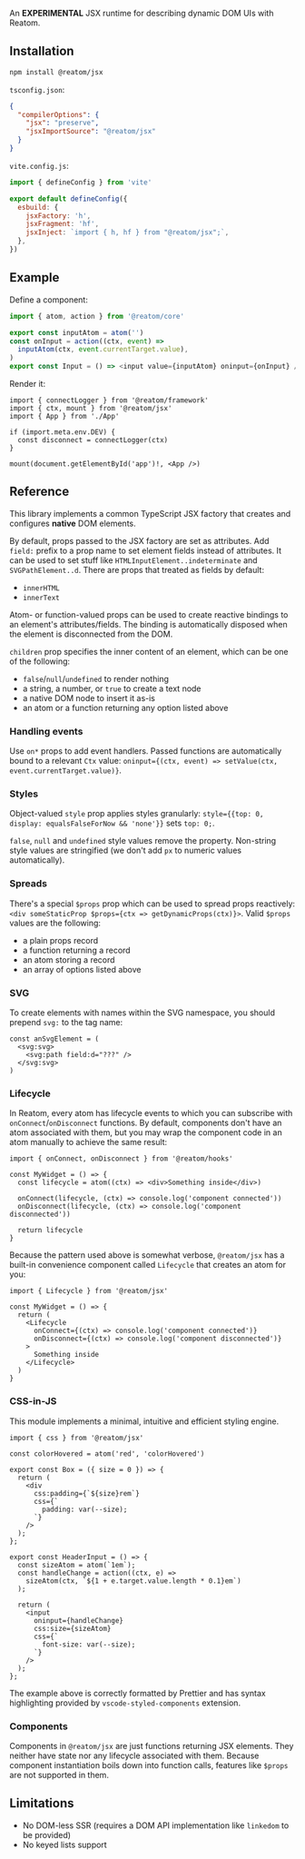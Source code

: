 An **EXPERIMENTAL** JSX runtime for describing dynamic DOM UIs with Reatom.

## Installation

```sh
npm install @reatom/jsx
```

`tsconfig.json`:

```json
{
  "compilerOptions": {
    "jsx": "preserve",
    "jsxImportSource": "@reatom/jsx"
  }
}
```

`vite.config.js`:

```js
import { defineConfig } from 'vite'

export default defineConfig({
  esbuild: {
    jsxFactory: 'h',
    jsxFragment: 'hf',
    jsxInject: `import { h, hf } from "@reatom/jsx";`,
  },
})
```

## Example

Define a component:

```ts
import { atom, action } from '@reatom/core'

export const inputAtom = atom('')
const onInput = action((ctx, event) =>
  inputAtom(ctx, event.currentTarget.value),
)
export const Input = () => <input value={inputAtom} oninput={onInput} />
```

Render it:

```tsx
import { connectLogger } from '@reatom/framework'
import { ctx, mount } from '@reatom/jsx'
import { App } from './App'

if (import.meta.env.DEV) {
  const disconnect = connectLogger(ctx)
}

mount(document.getElementById('app')!, <App />)
```

## Reference

This library implements a common TypeScript JSX factory that creates and configures **native** DOM elements.

By default, props passed to the JSX factory are set as attributes. Add `field:` prefix to a prop name to set element fields instead of attributes. It can be used to set stuff like `HTMLInputElement..indeterminate` and `SVGPathElement..d`. There are props that treated as fields by default:

- `innerHTML`
- `innerText`

Atom- or function-valued props can be used to create reactive bindings to an element's attributes/fields. The binding is automatically disposed when the element is disconnected from the DOM.

`children` prop specifies the inner content of an element, which can be one of the following:

- `false`/`null`/`undefined` to render nothing
- a string, a number, or `true` to create a text node
- a native DOM node to insert it as-is
- an atom or a function returning any option listed above

### Handling events

Use `on*` props to add event handlers. Passed functions are automatically bound to a relevant `Ctx` value: `oninput={(ctx, event) => setValue(ctx, event.currentTarget.value)}`.

### Styles

Object-valued `style` prop applies styles granularly: `style={{top: 0, display: equalsFalseForNow && 'none'}}` sets `top: 0;`.

`false`, `null` and `undefined` style values remove the property. Non-string style values are stringified (we don't add `px` to numeric values automatically).

### Spreads

There's a special `$props` prop which can be used to spread props reactively: `<div someStaticProp $props={ctx => getDynamicProps(ctx)}>`. Valid `$props` values are the following:

- a plain props record
- a function returning a record
- an atom storing a record
- an array of options listed above

### SVG

To create elements with names within the SVG namespace, you should prepend `svg:` to the tag name:

```tsx
const anSvgElement = (
  <svg:svg>
    <svg:path field:d="???" />
  </svg:svg>
)
```

### Lifecycle

In Reatom, every atom has lifecycle events to which you can subscribe with `onConnect`/`onDisconnect` functions. By default, components don't have an atom associated with them, but you may wrap the component code in an atom manually to achieve the same result:

```tsx
import { onConnect, onDisconnect } from '@reatom/hooks'

const MyWidget = () => {
  const lifecycle = atom((ctx) => <div>Something inside</div>)

  onConnect(lifecycle, (ctx) => console.log('component connected'))
  onDisconnect(lifecycle, (ctx) => console.log('component disconnected'))

  return lifecycle
}
```

Because the pattern used above is somewhat verbose, `@reatom/jsx` has a built-in convenience component called `Lifecycle` that creates an atom for you:

```tsx
import { Lifecycle } from '@reatom/jsx'

const MyWidget = () => {
  return (
    <Lifecycle
      onConnect={(ctx) => console.log('component connected')}
      onDisconnect={(ctx) => console.log('component disconnected')}
    >
      Something inside
    </Lifecycle>
  )
}
```

### CSS-in-JS

This module implements a minimal, intuitive and efficient styling engine.

```tsx
import { css } from '@reatom/jsx'

const colorHovered = atom('red', 'colorHovered')

export const Box = ({ size = 0 }) => {
  return (
    <div
      css:padding={`${size}rem`}
      css={`
        padding: var(--size);
      `}
    />
  );
};

export const HeaderInput = () => {
  const sizeAtom = atom(`1em`);
  const handleChange = action((ctx, e) =>
    sizeAtom(ctx, `${1 + e.target.value.length * 0.1}em`)
  );

  return (
    <input
      oninput={handleChange}
      css:size={sizeAtom}
      css={`
        font-size: var(--size);
      `}
    />
  );
};

```

The example above is correctly formatted by Prettier and has syntax highlighting provided by `vscode-styled-components` extension.

### Components

Components in `@reatom/jsx` are just functions returning JSX elements. They neither have state nor any lifecycle associated with them. Because component instantiation boils down into function calls, features like `$props` are not supported in them.

## Limitations

- No DOM-less SSR (requires a DOM API implementation like `linkedom` to be provided)
- No keyed lists support
